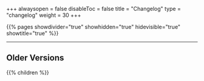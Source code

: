+++
alwaysopen = false
disableToc = false
title = "Changelog"
type = "changelog"
weight = 30
+++

{{% pages showdivider="true" showhidden="true" hidevisible="true" showtitle="true" %}}

---

## Older Versions

{{% children %}}
